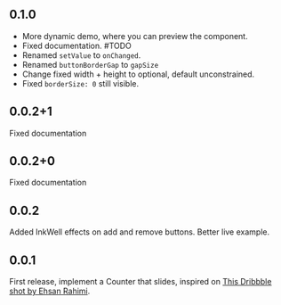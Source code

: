 ## 0.1.0

 - More dynamic demo, where you can preview the component.
 - Fixed documentation. #TODO
 - Renamed `setValue` to `onChanged`.
 - Renamed `buttonBorderGap` to `gapSize`
 - Change fixed width + height to optional, default unconstrained.  
 - Fixed `borderSize: 0` still visible.

## 0.0.2+1

Fixed documentation

## 0.0.2+0

Fixed documentation

## 0.0.2

Added InkWell effects on add and remove buttons.
Better live example.

## 0.0.1

First release, implement a Counter that slides, inspired on [This Dribbble shot by Ehsan Rahimi](https://dribbble.com/shots/16434514-Tally-Counter-Micro-Interaction).
